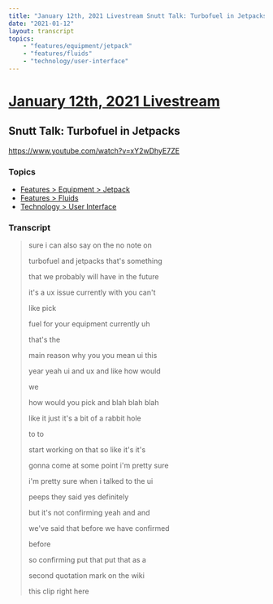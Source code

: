 ```yaml
---
title: "January 12th, 2021 Livestream Snutt Talk: Turbofuel in Jetpacks"
date: "2021-01-12"
layout: transcript
topics:
    - "features/equipment/jetpack"
    - "features/fluids"
    - "technology/user-interface"
---
```

# [January 12th, 2021 Livestream](../2021-01-12.md)
## Snutt Talk: Turbofuel in Jetpacks
https://www.youtube.com/watch?v=xY2wDhyE7ZE

### Topics
* [Features > Equipment > Jetpack](../topics/features/equipment/jetpack.md)
* [Features > Fluids](../topics/features/fluids.md)
* [Technology > User Interface](../topics/technology/user-interface.md)

### Transcript

> sure i can also say on the no note on
>
> turbofuel and jetpacks that's something
>
> that we probably will have in the future
>
> it's a ux issue currently with you can't
>
> like pick
>
> fuel for your equipment currently uh
>
> that's the
>
> main reason why you you mean ui this
>
> year yeah ui and ux and like how would
>
> we
>
> how would you pick and blah blah blah
>
> like it just it's a bit of a rabbit hole
>
> to to
>
> start working on that so like it's it's
>
> gonna come at some point i'm pretty sure
>
> i'm pretty sure when i talked to the ui
>
> peeps they said yes definitely
>
> but it's not confirming yeah and and
>
> we've said that before we have confirmed
>
> before
>
> so confirming put that put that as a
>
> second quotation mark on the wiki
>
> this clip right here
>
